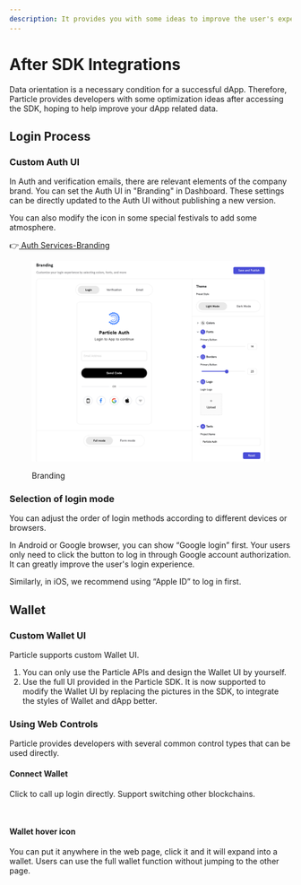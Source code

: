 ```yaml
---
description: It provides you with some ideas to improve the user's experience in your dApp.
---
```


# After SDK Integrations

Data orientation is a necessary condition for a successful dApp. Therefore, Particle provides developers with some optimization ideas after accessing the SDK, hoping to help improve your dApp related data.

## Login Process

### Custom Auth UI

In Auth and verification emails, there are relevant elements of the company brand. You can set the Auth UI in "Branding" in Dashboard. These settings can be directly updated to the Auth UI without publishing a new version.&#x20;

You can also modify the icon in some special festivals to add some atmosphere.

👉[ ](../auth-service/branding.md)[Auth Services-Branding](../auth-service/branding.md)

<figure><img src="../.gitbook/assets/Branding.png" alt=""><figcaption><p>Branding</p></figcaption></figure>

### Selection of login mode

You can adjust the order of login methods according to different devices or browsers.

In Android or Google browser, you can show “Google login” first. Your users only need to click the button to log in through Google account authorization. It can greatly improve the user's login experience.

Similarly, in iOS, we recommend using “Apple ID” to log in first.



## Wallet

### Custom Wallet UI

Particle supports custom Wallet UI.

1. You can only use the Particle APIs and design the Wallet UI by yourself.
2. Use the full UI provided in the Particle SDK. It is now supported to modify the Wallet UI by replacing the pictures in the SDK, to integrate the styles of Wallet and dApp better.



### Using Web Controls

Particle provides developers with several common control types that can be used directly.

#### Connect Wallet

Click to call up login directly. Support switching other blockchains.

<figure><img src="../.gitbook/assets/组 12.png" alt=""><figcaption></figcaption></figure>

#### Wallet hover icon

You can put it anywhere in the web page, click it and it will expand into a wallet. Users can use the full wallet function without jumping to the other page.

<figure><img src="../.gitbook/assets/组 13.png" alt=""><figcaption></figcaption></figure>

